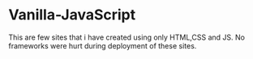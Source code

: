 # Vanilla-JavaScript
This are few sites that i have created using only HTML,CSS and JS.
No frameworks were hurt during deployment of these sites. 
